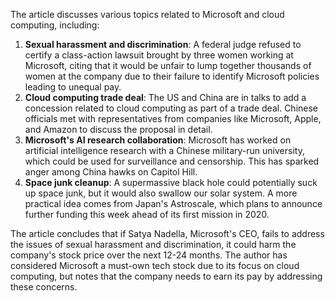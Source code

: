 The article discusses various topics related to Microsoft and cloud computing, including:

1. **Sexual harassment and discrimination**: A federal judge refused to certify a class-action lawsuit brought by three women working at Microsoft, citing that it would be unfair to lump together thousands of women at the company due to their failure to identify Microsoft policies leading to unequal pay.
2. **Cloud computing trade deal**: The US and China are in talks to add a concession related to cloud computing as part of a trade deal. Chinese officials met with representatives from companies like Microsoft, Apple, and Amazon to discuss the proposal in detail.
3. **Microsoft's AI research collaboration**: Microsoft has worked on artificial intelligence research with a Chinese military-run university, which could be used for surveillance and censorship. This has sparked anger among China hawks on Capitol Hill.
4. **Space junk cleanup**: A supermassive black hole could potentially suck up space junk, but it would also swallow our solar system. A more practical idea comes from Japan's Astroscale, which plans to announce further funding this week ahead of its first mission in 2020.

The article concludes that if Satya Nadella, Microsoft's CEO, fails to address the issues of sexual harassment and discrimination, it could harm the company's stock price over the next 12-24 months. The author has considered Microsoft a must-own tech stock due to its focus on cloud computing, but notes that the company needs to earn its pay by addressing these concerns.